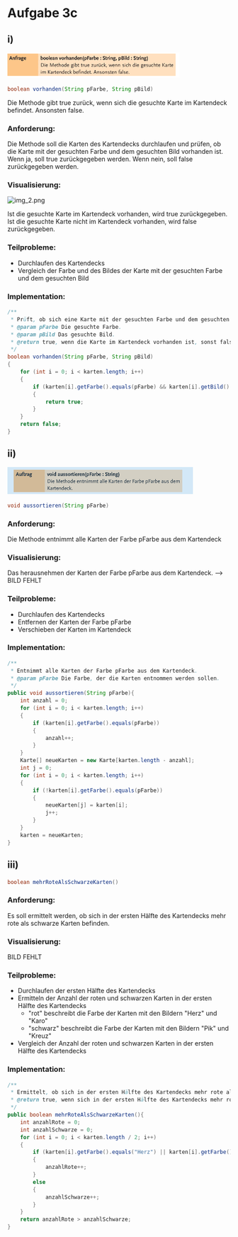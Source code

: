 # Aufgabe 3c

## i)
![img.png](img.png) 

```java
boolean vorhanden(String pFarbe, String pBild)
```
Die Methode gibt true zurück, wenn sich die gesuchte Karte im Kartendeck befindet. Ansonsten false.

### Anforderung:
Die Methode soll die Karten des Kartendecks durchlaufen und prüfen, ob die Karte mit der gesuchten Farbe und dem gesuchten Bild vorhanden ist. Wenn ja, soll true zurückgegeben werden. Wenn nein, soll false zurückgegeben werden.

### Visualisierung:
![img_2.png](https://le-cdn.website-editor.net/3aae697058a447319937c535b89b9ded/import/clib/kgv-fritz-reuter_de/dms3rep/multi/opt/franz-480x354-363w.jpg)

Ist die gesuchte Karte im Kartendeck vorhanden, wird true zurückgegeben. Ist die gesuchte Karte nicht im Kartendeck vorhanden, wird false zurückgegeben.

### Teilprobleme:
  * Durchlaufen des Kartendecks
  * Vergleich der Farbe und des Bildes der Karte mit der gesuchten Farbe und dem gesuchten Bild

### Implementation:
```java
/**
 * Prüft, ob sich eine Karte mit der gesuchten Farbe und dem gesuchten Bild im Kartendeck befindet.
 * @param pFarbe Die gesuchte Farbe.
 * @param pBild Das gesuchte Bild.
 * @return true, wenn die Karte im Kartendeck vorhanden ist, sonst false.
 */
boolean vorhanden(String pFarbe, String pBild)
{
    for (int i = 0; i < karten.length; i++)
    {
        if (karten[i].getFarbe().equals(pFarbe) && karten[i].getBild().equals(pBild))
        {
            return true;
        }
    }
    return false;
}
```

## ii)
![img_2.png](img_2.png)


```java
void aussortieren(String pFarbe)
```

### Anforderung:
Die Methode entnimmt alle Karten der Farbe pFarbe aus dem Kartendeck

### Visualisierung:
Das herausnehmen der Karten der Farbe pFarbe aus dem Kartendeck. --> BILD FEHLT

### Teilprobleme:
  * Durchlaufen des Kartendecks
  * Entfernen der Karten der Farbe pFarbe
  * Verschieben der Karten im Kartendeck

### Implementation:
```java
/**
 * Entnimmt alle Karten der Farbe pFarbe aus dem Kartendeck.
 * @param pFarbe Die Farbe, der die Karten entnommen werden sollen.
 */
public void aussortieren(String pFarbe){
    int anzahl = 0;
    for (int i = 0; i < karten.length; i++)
    {
        if (karten[i].getFarbe().equals(pFarbe))
        {
            anzahl++;
        }
    }
    Karte[] neueKarten = new Karte[karten.length - anzahl];
    int j = 0;
    for (int i = 0; i < karten.length; i++)
    {
        if (!karten[i].getFarbe().equals(pFarbe))
        {
            neueKarten[j] = karten[i];
            j++;
        }
    }
    karten = neueKarten;
}
```

## iii)
```java
boolean mehrRoteAlsSchwarzeKarten()
```

### Anforderung:
Es soll ermittelt werden, ob sich in der ersten Hälfte des Kartendecks mehr rote als schwarze Karten befinden.

### Visualisierung:
BILD FEHLT

### Teilprobleme:
  * Durchlaufen der ersten Hälfte des Kartendecks
  * Ermitteln der Anzahl der roten und schwarzen Karten in der ersten Hälfte des Kartendecks
    * "rot" beschreibt die Farbe der Karten mit den Bildern "Herz" und "Karo"
    * "schwarz" beschreibt die Farbe der Karten mit den Bildern "Pik" und "Kreuz"
  * Vergleich der Anzahl der roten und schwarzen Karten in der ersten Hälfte des Kartendecks

### Implementation:
```java
/**
 * Ermittelt, ob sich in der ersten Hälfte des Kartendecks mehr rote als schwarze Karten befinden.
 * @return true, wenn sich in der ersten Hälfte des Kartendecks mehr rote als schwarze Karten befinden, sonst false.
 */
public boolean mehrRoteAlsSchwarzeKarten(){
    int anzahlRote = 0;
    int anzahlSchwarze = 0;
    for (int i = 0; i < karten.length / 2; i++)
    {
        if (karten[i].getFarbe().equals("Herz") || karten[i].getFarbe().equals("Karo"))
        {
            anzahlRote++;
        }
        else
        {
            anzahlSchwarze++;
        }
    }
    return anzahlRote > anzahlSchwarze;
}
```
